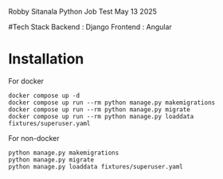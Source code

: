 Robby Sitanala Python Job Test
May 13 2025

#Tech Stack
Backend : Django
Frontend : Angular

# Installation
For docker
```shell
docker compose up -d
docker compose up run --rm python manage.py makemigrations
docker compose up run --rm python manage.py migrate
docker compose up run --rm python manage.py loaddata fixtures/superuser.yaml
```

For non-docker
```shell
python manage.py makemigrations
python manage.py migrate
python manage.py loaddata fixtures/superuser.yaml
```
